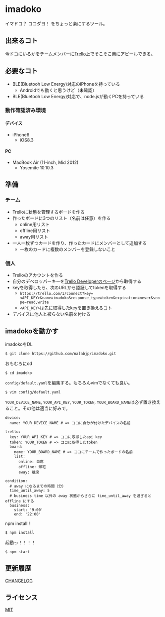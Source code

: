 # imadoko
イマドコ？ ココダヨ！ をちょっと楽にするツール。

## 出来るコト
今ドコにいるかをチームメンバーに[Trello](https://trello.com)上でそこそこ楽にアピールできる。

## 必要なコト
- BLE(Bluetooh Low Energy)対応のiPhoneを持っている
    - Androidでも動くと思うけど（未確認）
- BLE(Bluetooh Low Energy)対応で、node.jsが動くPCを持っている

### 動作確認済み環境
#### デバイス
- iPhone6
    - iOS8.3

#### PC
- MacBook Air (11-inch, Mid 2012)
    - Yosemite 10.10.3

## 準備
### チーム
- Trelloに状態を管理するボードを作る
- 作ったボードに3つのリスト（名前は任意）を作る
    - online用リスト
    - offline用リスト
    - away用リスト
- 一人一枚ずつカードを作り、作ったカードにメンバーとして追加する
    - 一枚のカードに複数のメンバーを登録しないこと

### 個人
- Trelloのアカウントを作る
- 自分のデベロッパーキーを[Trello Developerのページ](https://trello.com/app-key)から取得する
- keyを取得したら、次のURLから認証してtokenを取得する
    - `https://trello.com/1/connect?key=<API_KEY>&name=imadoko&response_type=token&expiration=never&scope=read,write`
    - `<API_KEY>`は先に取得したkeyを置き換えるコト
- デバイスに他人と被らない名前を付ける

## imadokoを動かす
imadokoをDL
```
$ git clone https://github.com/nalabjp/imadoko.git
```

おもむろにcd
```
$ cd imadoko
```

`config/default.yaml`を編集する。もちろんvimでなくても良い。
```
$ vim config/default.yaml
```

`YOUR_DEVICE_NAME`,  `YOUR_API_KEY`,  `YOUR_TOKEN`,  `YOUR_BOARD_NAME`は必ず置き換えること。その他は適当に好みで。
```
device:
  name: YOUR_DEVICE_NAME # => ココに自分が付けたデバイスの名前

trello:
  key: YOUR_API_KEY # => ココに取得したapi key
  token: YOUR_TOKEN # => ココに取得したtoken
  board:
    name: YOUR_BOARD_NAME # => ココにチームで作ったボードの名前
    list:
      online: 自席
      offline: 帰宅
      away: 離席

condition:
  # away になるまでの時間（分）
  time_until_away: 5
  # business time 以外の away 状態からさらに time_until_away を過ぎると offline にする
  business:
    start: '9:00'
    end: '22:00'
```

npm install!!
```
$ npm install
```

起動っ！！！！
```
$ npm start
```

## 更新履歴
[CHANGELOG](https://github.com/nalabjp/imadoko/blob/master/CHANGELOG.md)

## ライセンス
[MIT](https://github.com/nalabjp/imadoko/blob/master/LICENSE.md)

